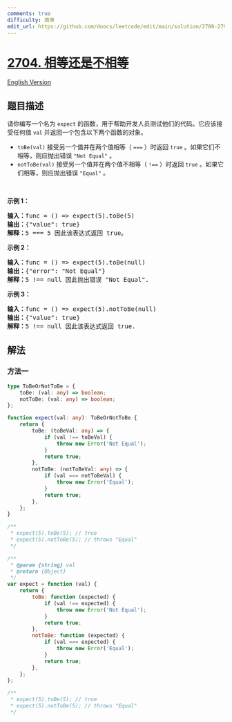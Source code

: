 ```yaml
---
comments: true
difficulty: 简单
edit_url: https://github.com/doocs/leetcode/edit/main/solution/2700-2799/2704.To%20Be%20Or%20Not%20To%20Be/README.md
---
```


<!-- problem:start -->

# [2704. 相等还是不相等](https://leetcode.cn/problems/to-be-or-not-to-be)

[English Version](/solution/2700-2799/2704.To%20Be%20Or%20Not%20To%20Be/README_EN.md)

## 题目描述

<!-- description:start -->

<p>请你编写一个名为 <code>expect</code> 的函数，用于帮助开发人员测试他们的代码。它应该接受任何值 <code>val</code> 并返回一个包含以下两个函数的对象。</p>

<ul>
	<li><code>toBe(val)</code> 接受另一个值并在两个值相等（ <code>===</code> ）时返回 <code>true</code> 。如果它们不相等，则应抛出错误 <code>"Not Equal"</code> 。</li>
	<li><code>notToBe(val)</code> 接受另一个值并在两个值不相等（ <code>!==</code> ）时返回 <code>true</code> 。如果它们相等，则应抛出错误 <code>"Equal"</code> 。</li>
</ul>

<p>&nbsp;</p>

<p><strong class="example">示例 1：</strong></p>

<pre>
<b>输入：</b>func = () =&gt; expect(5).toBe(5)
<b>输出：</b>{"value": true}
<b>解释：</b>5 === 5 因此该表达式返回 true。
</pre>

<p><strong class="example">示例 2：</strong></p>

<pre>
<b>输入：</b>func = () =&gt; expect(5).toBe(null)
<b>输出：</b>{"error": "Not Equal"}
<b>解释：</b>5 !== null 因此抛出错误 "Not Equal".
</pre>

<p><strong class="example">示例 3：</strong></p>

<pre>
<b>输入：</b>func = () =&gt; expect(5).notToBe(null)
<b>输出：</b>{"value": true}
<b>解释：</b>5 !== null 因此该表达式返回 true.
</pre>

<!-- description:end -->

## 解法

<!-- solution:start -->

### 方法一

<!-- tabs:start -->

```ts
type ToBeOrNotToBe = {
    toBe: (val: any) => boolean;
    notToBe: (val: any) => boolean;
};

function expect(val: any): ToBeOrNotToBe {
    return {
        toBe: (toBeVal: any) => {
            if (val !== toBeVal) {
                throw new Error('Not Equal');
            }
            return true;
        },
        notToBe: (notToBeVal: any) => {
            if (val === notToBeVal) {
                throw new Error('Equal');
            }
            return true;
        },
    };
}

/**
 * expect(5).toBe(5); // true
 * expect(5).notToBe(5); // throws "Equal"
 */
```

```js
/**
 * @param {string} val
 * @return {Object}
 */
var expect = function (val) {
    return {
        toBe: function (expected) {
            if (val !== expected) {
                throw new Error('Not Equal');
            }
            return true;
        },
        notToBe: function (expected) {
            if (val === expected) {
                throw new Error('Equal');
            }
            return true;
        },
    };
};

/**
 * expect(5).toBe(5); // true
 * expect(5).notToBe(5); // throws "Equal"
 */
```

<!-- tabs:end -->

<!-- solution:end -->

<!-- problem:end -->
